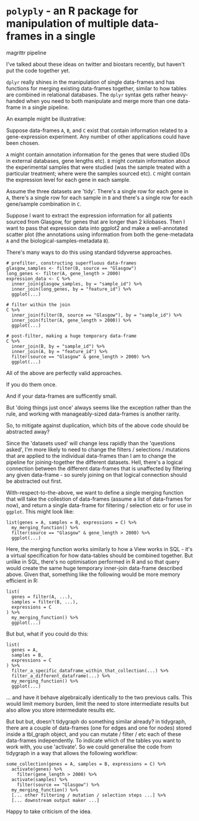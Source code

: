 # `polyply` - an R package for manipulation of multiple data-frames in a single
magrittr pipeline

I've talked about these ideas on twitter and biostars recently, but haven't put
the code together yet.

`dplyr` really shines in the manipulation of single data-frames and has
functions for merging existing data-frames together, similar to how tables are
combined in relational databases. The `dplyr` syntax gets rather heavy-handed
when you need to both manipulate and merge more than one data-frame in a single
pipeline.

An example might be illustrative:

Suppose data-frames `A`, `B`, and `C` exist that contain information related to
a gene-expression experiment. Any number of other applications could have been
chosen.

`A` might contain annotation information for the genes that were studied (IDs
in external databases, gene lengths etc). `B` might contain information about
the experimental samples that were studied (was the sample treated with a
particular treatment; where were the samples sourced etc). `C` might contain
the expression level for each gene in each sample.

Assume the three datasets are 'tidy'. There's a single row for each gene in
`A`, there's a single row for each sample in `B` and there's a single row for
each gene/sample combination in `C`.

Suppose I want to extract the expression information for all patients sourced
from Glasgow, for genes that are longer than 2 kilobases. Then I want to pass
that expression data into ggplot2 and make a well-annotated scatter plot (the
annotations using information from both the gene-metadata `A` and the
biological-samples-metadata `B`).

There's many ways to do this using standard tidyverse approaches.

~~~~
# prefilter, constructing superfluous data-frames
glasgow_samples <- filter(B, source == "Glasgow")
long_genes <- filter(A, gene_length > 2000)
expression_data <- C %>%
  inner_join(glasgow_samples, by = "sample_id") %>%
  inner_join(long_genes, by = "feature_id") %>%
  ggplot(...)
~~~~

~~~~
# filter within the join
C %>%
  inner_join(filter(B, source == "Glasgow"), by = "sample_id") %>%
  inner_join(filter(A, gene_length > 2000)) %>%
  ggplot(...)
~~~~

~~~~
# post-filter, making a huge temporary data-frame
C %>%
  inner_join(B, by = "sample_id") %>%
  inner_join(A, by = "feature_id") %>%
  filter(source == "Glasgow" & gene_length > 2000) %>%
  ggplot(...)
~~~~

All of the above are perfectly valid approaches.

If you do them once.

And if your data-frames are sufficently small.

But 'doing things just once' always seems like the exception rather than the
rule, and working with manageably-sized data-frames is another rarity.

So, to  mitigate against duplication, which bits of the above code should be 
abstracted away?

Since the 'datasets used' will change less rapidly than the 'questions asked',
I'm more likely to need to change the filters / selections / mutations that are
applied to the individual data-frames than I am to change the pipeline for 
joining-together the different datasets. Hell, there's a logical connection 
between the different data-frames that is unaffected by filtering any given 
data-frame - so surely joining on that logical connection should be abstracted
out first.

With-respect-to-the-above, we want to define a single merging function that
will take the collestion of data-frames (assume a list of data-frames for now),
and return a single data-frame for filtering / selection etc or for use in
`ggplot`. This might look like:

~~~~
list(genes = A, samples = B, expressions = C) %>%
  my_merging_function() %>%
  filter(source == "Glasgow" & gene_length > 2000) %>%
  ggplot(...)
~~~~

Here, the merging function works similarly to how a View works in SQL - it's a 
virtual specification for how data-tables should be combined together. But
unlike in SQL, there's no optimisation performed in R and so that query would
create the same huge temporary inner-join data-frame described above. Given
that, something like the following would be more memory efficient in R:

~~~~
list(
  genes = filter(A, ...),
  samples = filter(B, ...),
  expressions = C
) %>%
  my_merging_function() %>%
  ggplot(...)
~~~~

But but, what if you could do this:

~~~~
list(
  genes = A,
  samples = B,
  expressions = C
) %>%
  filter_a_specific_dataframe_within_that_collection(...) %>%
  filter_a_different_dataframe(...) %>%
  my_merging_function() %>%
  ggplot(...)
~~~~

... and have it behave algebraically identically to the two previous calls. 
This would limit memory burden, limit the need to store intermediate results 
but also allow you store intermediate results etc.

But but but, doesn't tidygraph do something similar already? in tidygraph, 
there are a couple of data-frames (one for edges and one for nodes) stored 
inside a tbl_graph object, and you can mutate / filter / etc each of these 
data-frames independently. To indicate which of the tables you want to work 
with, you use 'activate'. So we could generalise the code from tidygraph in a
way that allows the following workflow:

~~~~
some_collection(genes = A, samples = B, expressions = C) %>%
  activate(genes) %>%
    filter(gene_length > 2000) %>%
  activate(samples) %>%
    filter(source == "Glasgow") %>%
  my_merging_function() %>%
  [... other filtering / mutation / selection steps ...] %>%
  [... downstream output maker ...]
~~~~

Happy to take criticism of the idea.

